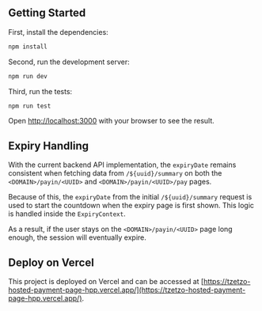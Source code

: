 ## Getting Started

First, install the dependencies:

```bash
npm install
```

Second, run the development server:

```bash
npm run dev
```

Third, run the tests:

```bash
npm run test
```

Open [http://localhost:3000](http://localhost:3000) with your browser to see the result.


## Expiry Handling

With the current backend API implementation, the `expiryDate` remains consistent when fetching data from `/${uuid}/summary` on both the `<DOMAIN>/payin/<UUID>` and `<DOMAIN>/payin/<UUID>/pay` pages.

Because of this, the `expiryDate` from the initial `/${uuid}/summary` request is used to start the countdown when the expiry page is first shown. This logic is handled inside the `ExpiryContext`.

As a result, if the user stays on the `<DOMAIN>/payin/<UUID>` page long enough, the session will eventually expire.


## Deploy on Vercel

This project is deployed on Vercel and can be accessed at [https://tzetzo-hosted-payment-page-hpp.vercel.app/](https://tzetzo-hosted-payment-page-hpp.vercel.app/).

